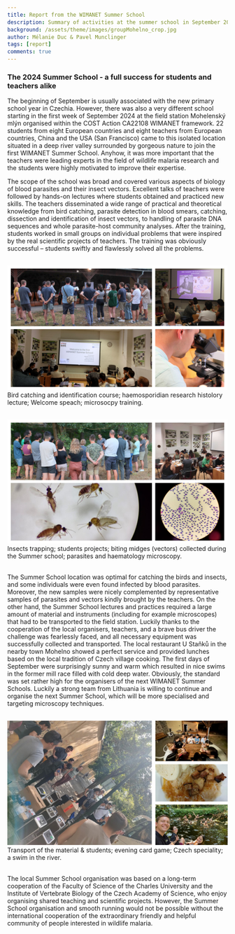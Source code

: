 ```yaml
---
title: Report from the WIMANET Summer School
description: Summary of activities at the summer school in September 2024 at Mohelno (CZ)
background: /assets/theme/images/groupMohelno_crop.jpg
author: Mélanie Duc & Pavel Munclinger
tags: [report]
comments: true
---
```


### The 2024 Summer School - a full success for students and teachers alike

The beginning of September is usually associated with the new primary school year in Czechia. However, there was also a very different school starting in the first week of September 2024 at the field station Mohelenský mlýn organised within the COST Action CA22108 WIMANET framework. 22 students from eight European countries and eight teachers from European countries, China and the USA (San Francisco) came to this isolated location situated in a deep river valley surrounded by gorgeous nature to join the first WIMANET Summer School. Anyhow, it was more important that the teachers were leading experts in the field of wildlife malaria research and the students were highly motivated to improve their expertise. 
<br/>

The scope of the school was broad and covered various aspects of biology of blood parasites and their insect vectors. Excellent talks of teachers were followed by hands-on lectures where students obtained and practiced new skills. The teachers disseminated a wide range of practical and theoretical knowledge from bird catching, parasite detection in blood smears, catching, dissection and identification of insect vectors, to handling of parasite DNA sequences and whole parasite-host community analyses. After the training, students worked in small groups on individual problems that were inspired by the real scientific projects of teachers. The training was obviously successful – students swiftly and flawlessly solved all the problems. 
<br/><br/>

<img alt="summerschool1" src="../assets/theme/images/2024-Summer_school1.png" style="position: relative;">
Bird catching and identification course; haemosporidian research histolory lecture; Welcome speach; microsocpy training.
<br/><br/>

![summerschool2](../assets/theme/images/2024-Summer_school2.jpg)
Insects trapping; students projects; biting midges (vectors) collected during the Summer school; parasites and haematology microscopy.
<br/><br/>

The Summer School location was optimal for catching the birds and insects, and some individuals were even found infected by blood parasites. Moreover, the new samples were nicely complemented by representative samples of parasites and vectors kindly brought by the teachers. On the other hand, the Summer School lectures and practices required a large amount of material and instruments (including for example microscopes) that had to be transported to the field station. Luckily thanks to the cooperation of the local organisers, teachers, and a brave bus driver the challenge was fearlessly faced, and all necessary equipment was successfully collected and transported.  The local restaurant U Staňků in the nearby town Mohelno showed a perfect service and provided lunches based on the local tradition of Czech village cooking. The first days of September were surprisingly sunny and warm which resulted in nice swims in the former mill race filled with cold deep water.  Obviously, the standard was set rather high for the organisers of the next WIMANET Summer Schools. Luckily a strong team from Lithuania is willing to continue and organise the next Summer School, which will be more specialised and targeting microscopy techniques. 
<br/><br/>

![summerschool3](../assets/theme/images/2024-Summer_school3.jpg)
Transport of the material & students; evening card game; Czech speciality; a swim in the river. 
<br/><br/>

The local Summer School organisation was based on a long-term cooperation of the Faculty of Science of the Charles University and the Institute of Vertebrate Biology of the Czech Academy of Science, who enjoy organising shared teaching and scientific projects. However, the Summer School organisation and smooth running would not be possible without the international cooperation of the extraordinary friendly and helpful community of people interested in wildlife malaria.


